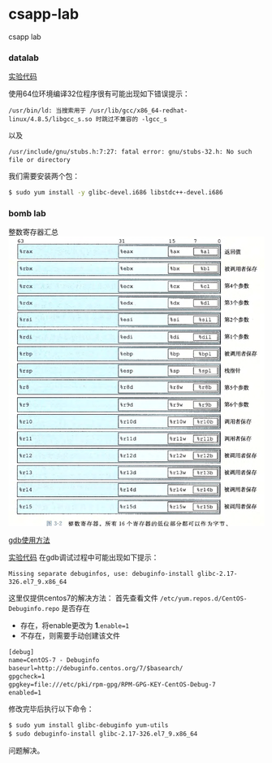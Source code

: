 # csapp-lab
csapp lab

### datalab

[实验代码](http://csapp.cs.cmu.edu/3e/datalab-handout.tar)

使用64位环境编译32位程序很有可能出现如下错误提示：
```
/usr/bin/ld: 当搜索用于 /usr/lib/gcc/x86_64-redhat-linux/4.8.5/libgcc_s.so 时跳过不兼容的 -lgcc_s
```
以及
```
/usr/include/gnu/stubs.h:7:27: fatal error: gnu/stubs-32.h: No such file or directory
```

我们需要安装两个包：
```bash
$ sudo yum install -y glibc-devel.i686 libstdc++-devel.i686
```


### bomb lab

整数寄存器汇总
![](r.png)

[gdb使用方法](http://csapp.cs.cmu.edu/3e/docs/gdbnotes-x86-64.pdf)

[实验代码](http://csapp.cs.cmu.edu/3e/bomb.tar)
在gdb调试过程中可能出现如下提示：
```
Missing separate debuginfos, use: debuginfo-install glibc-2.17-326.el7_9.x86_64
```
这里仅提供centos7的解决方法：
首先查看文件 `/etc/yum.repos.d/CentOS-Debuginfo.repo` 是否存在
- 存在，将enable更改为 **1**.`enable=1`
- 不存在，则需要手动创建该文件
```
[debug]
name=CentOS-7 - Debuginfo
baseurl=http://debuginfo.centos.org/7/$basearch/ 
gpgcheck=1
gpgkey=file:///etc/pki/rpm-gpg/RPM-GPG-KEY-CentOS-Debug-7 
enabled=1
```

修改完毕后执行以下命令：
```bash
$ sudo yum install glibc-debuginfo yum-utils
$ sudo debuginfo-install glibc-2.17-326.el7_9.x86_64
```

问题解决。

